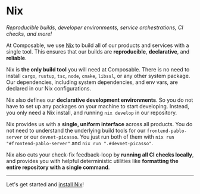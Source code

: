# Nix
*Reproducible builds, developer environments, service orchestrations, CI checks, and more!*
 

At Composable, we use [Nix](https://nixos.org/) to build all of our products and services with a single tool. This ensures that our builds are **reproducible**, **declarative**, and **reliable**.

Nix is **the only build tool** you will need at Composable. There is no need to install `cargo`, `rustup`, `tsc`, `node`, `cmake`, `libssl`, or any other system package. Our dependencies, including system dependencies, and env vars, are declared in our Nix configurations.

Nix also defines our **declarative development environments**. So you do not have to set up any packages on your machine to start developing. Instead, you only need a Nix install, and running `nix develop` in our repository.

Nix provides us with a **single, uniform interface** across all products. You do not need to understand the underlying build tools for our `frontend-pablo-server` or our `devnet-picasso`. You just run both of them with `nix run "#frontend-pablo-server"` and `nix run ".#devnet-picasso"`.

Nix also cuts your check-fix feedback-loop by **running all CI checks locally**, and provides you with helpful deterministic utilities like **formatting the entire repository with a single command**.

---

Let's get started and [install Nix](./nix/install)!
